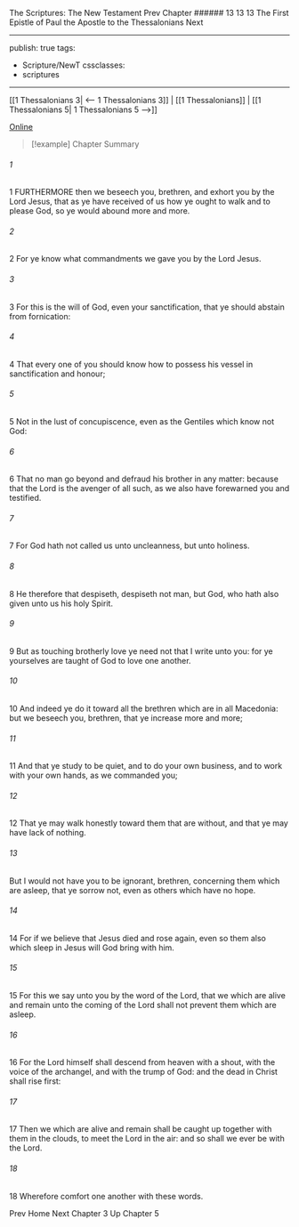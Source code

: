 The Scriptures: The New Testament
Prev
Chapter ###### 13
13 13 The First Epistle of Paul the Apostle to the Thessalonians
Next

---
publish: true
tags:
  - Scripture/NewT
cssclasses:
  - scriptures
---
[[1 Thessalonians 3| <-- 1 Thessalonians 3]] | [[1 Thessalonians]] | [[1 Thessalonians 5| 1 Thessalonians 5 -->]]

[Online](https://churchofjesuschrist.org/study/scriptures/nt/1-thes/4?lang=eng)

>[!example] Chapter Summary
>
###### 1
1 FURTHERMORE then we beseech you, brethren, and exhort you by the Lord Jesus, that as ye have received of us how ye ought to walk and to please God, so ye would abound more and more.
###### 2
2 For ye know what commandments we gave you by the Lord Jesus.
###### 3
3 For this is the will of God, even your sanctification, that ye should abstain from fornication:
###### 4
4 That every one of you should know how to possess his vessel in sanctification and honour;
###### 5
5 Not in the lust of concupiscence, even as the Gentiles which know not God:
###### 6
6 That no man go beyond and defraud his brother in any matter: because that the Lord is the avenger of all such, as we also have forewarned you and testified.
###### 7
7 For God hath not called us unto uncleanness, but unto holiness.
###### 8
8 He therefore that despiseth, despiseth not man, but God, who hath also given unto us his holy Spirit.
###### 9
9 But as touching brotherly love ye need not that I write unto you: for ye yourselves are taught of God to love one another.
###### 10
10 And indeed ye do it toward all the brethren which are in all Macedonia: but we beseech you, brethren, that ye increase more and more;
###### 11
11 And that ye study to be quiet, and to do your own business, and to work with your own hands, as we commanded you;
###### 12
12 That ye may walk honestly toward them that are without, and that ye may have lack of nothing.
###### 13
But I would not have you to be ignorant, brethren, concerning them which are asleep, that ye sorrow not, even as others which have no hope.
###### 14
14 For if we believe that Jesus died and rose again, even so them also which sleep in Jesus will God bring with him.
###### 15
15 For this we say unto you by the word of the Lord, that we which are alive and remain unto the coming of the Lord shall not prevent them which are asleep.
###### 16
16 For the Lord himself shall descend from heaven with a shout, with the voice of the archangel, and with the trump of God: and the dead in Christ shall rise first:
###### 17
17 Then we which are alive and remain shall be caught up together with them in the clouds, to meet the Lord in the air: and so shall we ever be with the Lord.
###### 18
18 Wherefore comfort one another with these words.

Prev
Home
Next
Chapter 3
Up
Chapter 5



